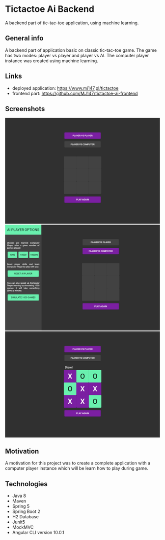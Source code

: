 # Tictactoe Ai Backend
A backend part of tic-tac-toe application, using machine learning.

## General info
A backend part of application basic on classic tic-tac-toe game. The game has two modes: player vs player and player vs AI.
The computer player instance was created using machine learning.  

## Links
* deployed application: https://www.mj147.pl/tictactoe
* frontend part: https://github.com/MJ147/tictactoe-ai-frontend

## Screenshots
![player vs player mode](https://raw.githubusercontent.com/MJ147/tictactoe-ai-frontend/master/screenshots/1.png)
![player vs computer mode](https://github.com/MJ147/tictactoe-ai-frontend/raw/master/screenshots/2.png)
![play example](https://github.com/MJ147/tictactoe-ai-frontend/raw/master/screenshots/3.png)

## Motivation
A motivation for this project was to create a complete application with a computer player instance which will be learn how to play during game.

## Technologies
* Java 8
* Maven
* Spring 5
* Spring Boot 2
* H2 Database
* Junit5
* MockMVC
* Angular CLI version 10.0.1

